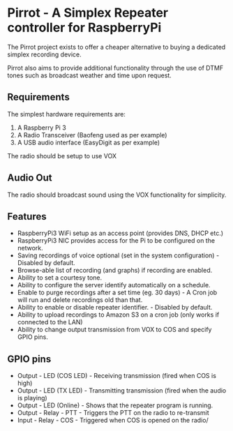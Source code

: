 # Pirrot - A Simplex Repeater controller for RaspberryPi

The Pirrot project exists to offer a cheaper alternative to buying a dedicated simplex recording device.

Pirrot also aims to provide additional functionality through the use of DTMF tones such as broadcast weather and time upon request.

## Requirements

The simplest hardware requirements are:

1. A Raspberry Pi 3
2. A Radio Transceiver (Baofeng used as per example)
3. A USB audio interface (EasyDigit as per example)

The radio should be setup to use VOX

## Audio Out

The radio should broadcast sound using the VOX functionality for simplicity.

## Features

* RaspberryPi3 WiFi setup as an access point (provides DNS, DHCP etc.)
* RaspberryPi3 NIC provides access for the Pi to be configured on the network.
* Saving recordings of voice optional (set in the system configuration) - Disabled by default.
* Browse-able list of recording (and graphs) if recording are enabled.
* Ability to set a courtesy tone.
* Ability to configure the server identify automatically on a schedule.
* Enable to purge recordings after a set time (eg. 30 days) - A Cron job will run and delete recordings old than that.
* Ability to enable or disable repeater identifier. - Disabled by default.
* Ability to upload recordings to Amazon S3 on a cron job (only works if connected to the LAN)
* Ability to change output transmission from VOX to COS and specify GPIO pins.

## GPIO pins

* Output - LED (COS LED) - Receiving transmission (fired when COS is high)
* Output - LED (TX LED) - Transmitting transmission (fired when the audio is playing)
* Output - LED (Online) - Shows that the repeater program is running.
* Output - Relay - PTT  - Triggers the PTT on the radio to re-transmit
* Input - Relay - COS - Triggered when COS is opened on the radio/
